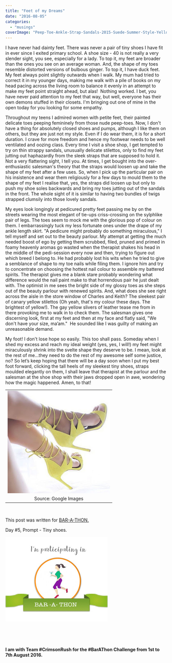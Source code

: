 ```yaml
---
title: "Feet of my Dreams"
date: "2016-08-05"
categories: 
  - "musings"
coverImage: "Peep-Toe-Ankle-Strap-Sandals-2015-Suede-Summer-Style-Yellow-Party-Shoes-Woman-Fashion-Strappy-High.jpg"
---
```


I have never had dainty feet. There was never a pair of tiny shoes I have fit in ever since I exited primary school. A shoe size - 40 is not really a very slender sight, you see, especially for a lady. To top it, my feet are broader than the ones you see on an average woman. And, the shape of my toes resemble distorted versions of bulbous ginger. To top it, I have duck feet. My feet always point slightly outwards when I walk. My mum had tried to correct it in my younger days, making me walk with a pile of books on my head pacing across the living room to balance it evenly in an attempt to make my feet point straight ahead, but alas!  Nothing worked. I bet, you have never paid attention to my feet that way, but well, everyone has their own demons stuffed in their closets. I'm bringing out one of mine in the open today for you looking for some empathy.

Throughout my teens I admired women with petite feet, their painted delicate toes peeping femininely from those nude peep-toes. Now, I don't have a thing for absolutely closed shoes and pumps, although I like them on others, but they are just not my style. Even if I do wear them, it is for a short duration. I crave for more freedom and hence my footwear needs to be well ventilated and oozing class. Every time I visit a shoe shop, I get tempted to try on thin strappy sandals, unusually delicate stilettos, only to find my feet jutting out haphazardly from the sleek straps that are supposed to hold it. Not a very flattering sight, I tell you. At times, I get bought into the over-enthusiastic salesman's theory that the straps would loosen up and take the shape of my feet after a few uses. So, when I pick up the particular pair on his insistence and wear them religiously for a few days to mould them to the shape of my feet I realise that, yes, the straps did loosen up but only to push my shoe soles backwards and bring my toes jutting out of the sandals in the front. The whole sight of it is similar to having two bundles of twigs strapped clumsily into those lovely sandals.

My eyes look longingly at pedicured pretty feet passing me by on the streets wearing the most elegant of tie-ups criss-crossing on the sylphlike pair of legs. The toes seem to mock me with the glorious pop of colour on them. I embarrassingly tuck my less fortunate ones under the drape of my ankle length skirt. "A pedicure might probably do something miraculous," I tell myself and set out to the beauty parlour. My attempt at getting the much needed boost of ego by getting them scrubbed, filed, pruned and primed in foamy heavenly aromas go wasted when the therapist shakes his head in the middle of the pedi-session every now and then, trying to figure out which breed I belong to. He had probably lost his wits when he tried to give a semblance of shape to my toe nails while filing them. I ignore him and try to concentrate on choosing the hottest nail colour to assemble my battered spirits. The therapist gives me a blank stare probably wondering what difference would the nail paint make to that horrendous pair he just dealt with. The optimist in me sees the bright side of my glossy toes as she steps out of the beauty parlour with renewed spirits. And, what does she see right across the aisle in the store window of Charles and Keith? The sleekest pair of canary yellow stilettos (Oh yeah, that's my colour these days. The brightest of yellow!). The gay yellow slivers of leather tease me from in there provoking me to walk in to check them. The salesman gives one discerning look, first at my feet and then at my face and flatly said, "We don't have your size, ma’am."  He sounded like I was guilty of making an unreasonable demand.

My foot! I don't lose hope so easily. This too shall pass. Someday when I shed my excess and reach my ideal weight (yes, yes, I will!) my feet might miraculously shrink into the svelte shape they deserve to be. I mean, look at the rest of me...they need to do the rest of my awesome self some justice, no? So let’s keep hoping that there will be a day soon when I put my best foot forward, clicking the tall heels of my sleekest tiny shoes, straps moulded elegantly on them, I shall leave that therapist at the parlour and the salesman at the shoe shop with their jaws dropped open in awe, wondering how the magic happened. Amen, to that!

<table class="tr-caption-container" style="margin-left: auto; margin-right: auto; text-align: center;" cellspacing="0" cellpadding="0" align="center"><tbody><tr><td style="text-align: center;"><a style="margin-left: auto; margin-right: auto;" href="https://4.bp.blogspot.com/-HTxfT2xtKlM/V6RgoDIdfvI/AAAAAAAApv4/3rfGmwKzERwJT2XIx-b71LhmMl7Fm-MSwCEw/s1600/Peep-Toe-Ankle-Strap-Sandals-2015-Suede-Summer-Style-Yellow-Party-Shoes-Woman-Fashion-Strappy-High.jpg"><img src="images/Peep-Toe-Ankle-Strap-Sandals-2015-Suede-Summer-Style-Yellow-Party-Shoes-Woman-Fashion-Strappy-High.jpg" width="320" height="320" border="0"></a></td></tr><tr><td class="tr-caption" style="text-align: center;">Source: Google Images</td></tr></tbody></table>

 

This post was written for [BAR-A-THON.](https://blogarhythmblog.wordpress.com/) 

Day #5, Prompt - Tiny shoes.

[![](images/barathon2.jpg)](https://2.bp.blogspot.com/-eeDH0hJQNqg/V54r_Uenx-I/AAAAAAAApnQ/OmXIMl1fXp83y55Jkfd7afLrWD4UvHRCgCLcB/s1600/barathon.jpg)

 

 

**I am with Team #CrimsonRush for the #BarAThon Challenge from 1st to 7th August 2016.**
